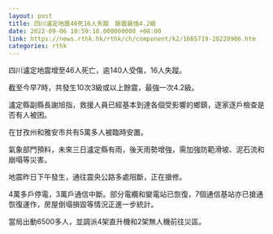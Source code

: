 ```yaml
---
layout: post
title: 四川瀘定地震46死16人失蹤　餘震最強4.2級
date: 2022-09-06 10:59:10.000000000 +08:00
link: https://news.rthk.hk/rthk/ch/component/k2/1665719-20220906.htm
categories: rthk
---
```


四川瀘定地震增至46人死亡，逾140人受傷，16人失蹤。

截至今早7時，共發生10次3級或以上餘震，最強一次4.2級。

瀘定縣副縣長謝旭指，救援人員已經基本到達各個受影響的鄉鎮，逐家逐戶檢查是否有人被困。

在甘孜州和雅安市共有5萬多人被臨時安置。

氣象部門預料，未來三日瀘定縣有雨，後天雨勢增強，需加強防範滑坡、泥石流和崩塌等災害。

地震昨日下午發生，通往震央公路多處阻斷，正在搶修。

4萬多戶停電，3萬戶通信中斷。部分電纜和變電站已恢復，7個通信基站亦已搶通恢復運作，房屋倒塌損毀等情況正進一步統計。

當局出動6500多人，並調派4架直升機和2架無人機前往災區。

